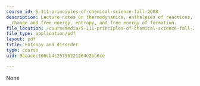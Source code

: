```yaml
---
course_id: 5-111-principles-of-chemical-science-fall-2008
description: Lecture notes on thermodynamics, enthalpies of reactions, spontaneous
  change and free energy, entropy, and free energy of formation.
file_location: /coursemedia/5-111-principles-of-chemical-science-fall-2008/9eaaeec106cb4c25756221264e2ba6ce_lecnotes17.pdf
file_type: application/pdf
layout: pdf
title: Entropy and disorder
type: course
uid: 9eaaeec106cb4c25756221264e2ba6ce

---
```

None
